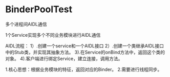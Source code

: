 # BinderPoolTest
多个进程间AIDL通信

1个Service实现多个不同业务模块进行AIDL通信

AIDL流程：
1）.创建一个service和一个AIDL接口
2）.创建一个类继承AIDL接口中的Stub类，并实现其抽象方法。
3).在Service的onBind方法中，返回这个类的对象。
4).客户端进行绑定Service，建立连接，调用方法。


1.核心思想：根据业务模块的特征，返回对应的Binder。
2.需要进行线程同步。
